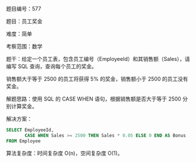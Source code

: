 题目编号：577

题目：员工奖金

难度：简单

考察范围：数学

题干：给定一个员工表，包含员工编号（EmployeeId）和其销售额（Sales），请编写 SQL 查询，查询每个员工的奖金。

销售额大于等于 2500 的员工将获得 5% 的奖金，销售额小于 2500 的员工没有奖金。

解题思路：使用 SQL 的 CASE WHEN 语句，根据销售额是否大于等于 2500 分别计算奖金。

解决方案：

```sql
SELECT EmployeeId, 
       CASE WHEN Sales >= 2500 THEN Sales * 0.05 ELSE 0 END AS Bonus
FROM Employee
```

算法复杂度：时间复杂度 O(n)，空间复杂度 O(1)。